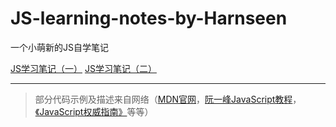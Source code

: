 # JS-learning-notes-by-Harnseen
一个小萌新的JS自学笔记

[JS学习笔记（一）](./JS知识点（一）.md)
[JS学习笔记（二）](./JS知识点（二）.md)

---

> 部分代码示例及描述来自网络（[MDN官网](https://developer.mozilla.org/zh-CN/docs/Web/JavaScript)，[阮一峰JavaScript教程](https://wangdoc.com/javascript/index.html)，[《JavaScript权威指南》](https://book.douban.com/subject/2228378/)等等）
